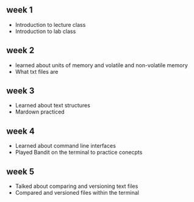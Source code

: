 ## week 1

- Introduction to lecture class
- Introduction to lab class

## week 2

- learned about units of memory and volatile and non-volatile memory
- What txt files are

## week 3

- Learned about text structures
- Mardown practiced

## week 4

- Learned about command line interfaces
- Played Bandit on the terminal to practice conecpts

## week 5

- Talked about comparing and versioning text files
- Compared and versioned files within the terminal

